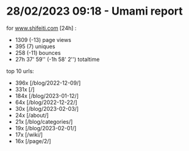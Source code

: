 # 28/02/2023 09:18 - Umami report
for www.shifeiti.com [24h] :

 - 1309 (-13) page views
 - 395 (7) uniques
 - 258 (-11) bounces
 - 27h 37' 59'' (-1h 58' 2'') totaltime


top 10 urls:
 - 396x [/blog/2022-12-09/]
 - 331x [/]
 - 184x [/blog/2023-01-12/]
 - 64x [/blog/2022-12-22/]
 - 30x [/blog/2023-02-03/]
 - 24x [/about/]
 - 21x [/blog/categories/]
 - 19x [/blog/2023-02-01/]
 - 17x [/wiki/]
 - 16x [/page/2/]


